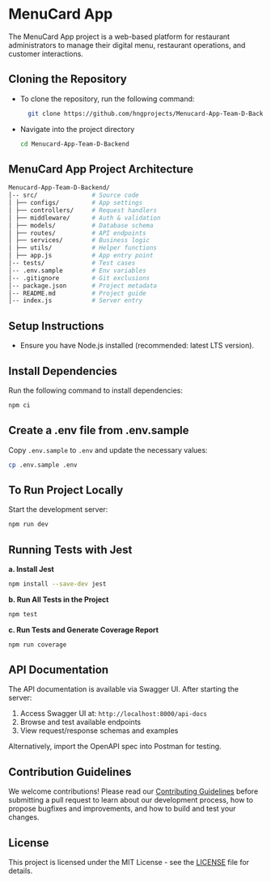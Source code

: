 # MenuCard App

The MenuCard App project is a web-based platform for restaurant administrators to manage their digital menu, restaurant operations, and customer interactions.

## Cloning the Repository

- To clone the repository, run the following command:

  ```sh
    git clone https://github.com/hngprojects/Menucard-App-Team-D-Backend
  ```

- Navigate into the project directory

  ```sh
  cd Menucard-App-Team-D-Backend
  ```

## MenuCard App Project Architecture

```bash
Menucard-App-Team-D-Backend/
│-- src/               # Source code
│ ├── configs/         # App settings
│ ├── controllers/     # Request handlers
│ ├── middleware/      # Auth & validation
│ ├── models/          # Database schema
│ ├── routes/          # API endpoints
│ ├── services/        # Business logic
│ ├── utils/           # Helper functions
│ ├── app.js           # App entry point
│-- tests/             # Test cases
│-- .env.sample        # Env variables
│-- .gitignore         # Git exclusions
│-- package.json       # Project metadata
│-- README.md          # Project guide
│-- index.js           # Server entry
```

## Setup Instructions

- Ensure you have Node.js installed (recommended: latest LTS version).

## Install Dependencies

Run the following command to install dependencies:

```bash
npm ci
```

## Create a .env file from .env.sample

Copy `.env.sample` to `.env` and update the necessary values:

```bash
cp .env.sample .env
```

## To Run Project Locally

Start the development server:

```bash
npm run dev
```

## Running Tests with Jest

**a. Install Jest**

```bash
npm install --save-dev jest
```

**b. Run All Tests in the Project**

```bash
npm test
```

**c. Run Tests and Generate Coverage Report**

```bash
npm run coverage
```

## API Documentation

The API documentation is available via Swagger UI. After starting the server:

1. Access Swagger UI at: `http://localhost:8000/api-docs`
2. Browse and test available endpoints
3. View request/response schemas and examples


Alternatively, import the OpenAPI spec into Postman for testing.

## Contribution Guidelines

We welcome contributions! Please read our [Contributing Guidelines](CONTRIBUTING.md) before submitting a pull request to learn about our development process, how to propose bugfixes and improvements, and how to build and test your changes.

## License

This project is licensed under the MIT License - see the [LICENSE](LICENSE) file for details.
